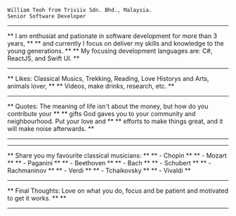     William Teoh from Triviix Sdn. Bhd., Malaysia.
    Senior Software Developer

**********************************************************************************************
** I am enthusiat and pationate in software development for more than 3 years,              **
** and currently I focus on deliver my skills and knowledge to the young generations.       **
** My focusing development languages are: C#, ReactJS, and Swift UI.                        **
**                                                                                          **
** Likes: Classical Musics, Trekking, Reading, Love Historys and Arts, animals lover,       **
**        Videos, make drinks, research, etc.                                               **
**                                                                                          **
** Quotes: The meaning of life isn't about the money, but how do you contribute your        **
**         gifts God gaves you to your community and neighbourhood. Put your love and       **
**         efforts to make things great, and it will make noise afterwards.                 **
**                                                                                          **
**                                                                                          **
** Share you my favourite classical musicians:                                              **
** - Chopin                                                                                 **
** - Mozart                                                                                 **
** - Paganini                                                                               **
** - Beethoven                                                                              **
** - Bach                                                                                   **
** - Schubert                                                                               **
** - Rachmaninov                                                                            **
** - Verdi                                                                                  **
** - Tchaikovsky                                                                            **
** - Vivaldi                                                                                **
**                                                                                          **
** Final Thoughts: Love on what you do, focus and be patient and motivated to get it works. **                                                                                     **
**********************************************************************************************

